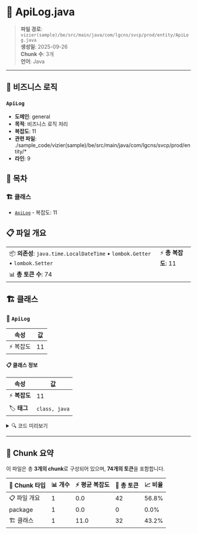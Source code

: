 # 📄 ApiLog.java

> **파일 경로**: `vizier(sample)/be/src/main/java/com/lgcns/svcp/prod/entity/ApiLog.java`  
> **생성일**: 2025-09-26  
> **Chunk 수**: 3개  
> **언어**: Java
---



## 💼 비즈니스 로직

### `ApiLog`
- **도메인**: general
- **목적**: 비즈니스 로직 처리
- **복잡도**: 11
- **관련 파일**: ./sample_code/vizier(sample)/be/src/main/java/com/lgcns/svcp/prod/entity/*
- **라인**: 9


## 📑 목차

### 🏗️ 클래스
- [`ApiLog`](#class-apilog) - 복잡도: 11

## 📋 파일 개요

| | |
|--|--|
| 📦 **의존성**: `java.time.LocalDateTime` • `lombok.Getter` • `lombok.Setter` | ⚡ **총 복잡도**: 11 |
| 📊 **총 토큰 수**: 74 |  |



## 🏗️ 클래스

### <a id="class-apilog"></a>🎯 `ApiLog`

| 속성 | 값 |
|------|----|
| ⚡ 복잡도 | 11 |



#### 📋 클래스 정보

| 속성 | 값 |
|------|----|
| ⚡ **복잡도** | 11 || 📍 **라인 범위** | 9-9 |
| 🏷️ **태그** | `class, java` |

<details>
<summary>🔍 코드 미리보기</summary>

```java
public class ApiLog {
	
    private Long id;
    private String url;
    private String method;
    private String query;
    private String body;
    private String objUuid;
    private String objCode;
    private String userId;
    private LocalDateTime timestamp;
}...
```

**Chunk 정보**
- 🆔 **ID**: `af9b083e6d42`
- 📍 **라인**: 9-9
- 📊 **토큰**: 32
- 🏷️ **태그**: `class, java`

</details>

---





## 🧩 Chunk 요약

이 파일은 총 **3개의 chunk**로 구성되어 있으며, **74개의 토큰**을 포함합니다.

| 🧩 Chunk 타입 | 📊 개수 | ⚡ 평균 복잡도 | 📝 총 토큰 | 📈 비율 |
|---------------|--------|-------------|----------|--------|
| 📋 파일 개요 | 1 | 0.0 | 42 | 56.8% |
| package | 1 | 0.0 | 0 | 0.0% |
| 🏗️ 클래스 | 1 | 11.0 | 32 | 43.2% |

